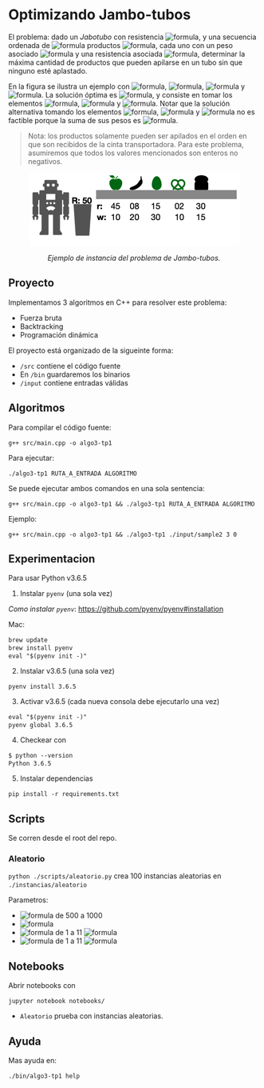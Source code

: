 # Optimizando Jambo-tubos

El problema: dado un _Jabotubo_ con resistencia ![formula](https://render.githubusercontent.com/render/math?math=R), y una secuencia ordenada de ![formula](https://render.githubusercontent.com/render/math?math=n)
productos ![formula](https://render.githubusercontent.com/render/math?math=S), cada uno con un peso asociado ![formula](https://render.githubusercontent.com/render/math?math=w_i) y una resistencia asociada ![formula](https://render.githubusercontent.com/render/math?math=r_i),
determinar la máxima cantidad de productos que pueden apilarse en un tubo sin que ninguno
esté aplastado.

En la figura se ilustra un ejemplo con ![formula](https://render.githubusercontent.com/render/math?math=R=50), ![formula](https://render.githubusercontent.com/render/math?math=n=5),
![formula](https://render.githubusercontent.com/render/math?math=w=[10,20,30,10,15]) y ![formula](https://render.githubusercontent.com/render/math?math=r=[45,8,15,2,30]). La solución óptima es ![formula](https://render.githubusercontent.com/render/math?math=3), y consiste
en tomar los elementos ![formula](https://render.githubusercontent.com/render/math?math=1), ![formula](https://render.githubusercontent.com/render/math?math=3) y ![formula](https://render.githubusercontent.com/render/math?math=4). Notar que la solución alternativa tomando los
elementos ![formula](https://render.githubusercontent.com/render/math?math=1), ![formula](https://render.githubusercontent.com/render/math?math=3) y ![formula](https://render.githubusercontent.com/render/math?math=5) no es factible porque la suma de sus pesos es ![formula](https://render.githubusercontent.com/render/math?math=55\textgreater%20R).

> Nota: los productos solamente pueden ser apilados en el orden en que son recibidos de la
> cinta transportadora. Para este problema, asumiremos que todos los valores mencionados
> son enteros no negativos.

<div style="text-align: center;">
  <img src="./assets/readme-1.png" />
  <p><i>Ejemplo de instancia del problema de Jambo-tubos.</i></p>
</div>

## Proyecto

Implementamos 3 algoritmos en C++ para resolver este problema:

- Fuerza bruta
- Backtracking
- Programación dinámica

El proyecto está organizado de la sigueinte forma:

- `/src` contiene el código fuente
- En `/bin` guardaremos los binarios
- `/input` contiene entradas válidas

## Algoritmos

Para compilar el código fuente:

```
g++ src/main.cpp -o algo3-tp1
```

Para ejecutar:

```
./algo3-tp1 RUTA_A_ENTRADA ALGORITMO
```

Se puede ejecutar ambos comandos en una sola sentencia:

```
g++ src/main.cpp -o algo3-tp1 && ./algo3-tp1 RUTA_A_ENTRADA ALGORITMO
```

Ejemplo:

```
g++ src/main.cpp -o algo3-tp1 && ./algo3-tp1 ./input/sample2 3 0
```

## Experimentacion

Para usar Python v3.6.5

1. Instalar `pyenv` (una sola vez)

  _Como instalar `pyenv`_: https://github.com/pyenv/pyenv#installation

  Mac:

  ```
  brew update
  brew install pyenv
  eval "$(pyenv init -)"
  ```

2. Instalar v3.6.5 (una sola vez)

  ```
  pyenv install 3.6.5
  ```

3. Activar v3.6.5 (cada nueva consola debe ejecutarlo una vez)

  ```
  eval "$(pyenv init -)"
  pyenv global 3.6.5
  ```

4. Checkear con

  ```
  $ python --version
  Python 3.6.5
  ```

5. Instalar dependencias

  ```
  pip install -r requirements.txt
  ```

## Scripts

Se corren desde el root del repo.

### Aleatorio

`python ./scripts/aleatorio.py` crea 100 instancias aleatorias en `./instancias/aleatorio`

Parametros:

- ![formula](https://render.githubusercontent.com/render/math?math=R) de 500 a 1000
- ![formula](https://render.githubusercontent.com/render/math?math=n=100)
- ![formula](https://render.githubusercontent.com/render/math?math=w_i) de 1 a 11 ![formula](https://render.githubusercontent.com/render/math?math=\forall%20i%20=%201%20\dots%20n)
- ![formula](https://render.githubusercontent.com/render/math?math=r_i) de 1 a 11 ![formula](https://render.githubusercontent.com/render/math?math=\forall%20i%20=%201%20\dots%20n)

## Notebooks

Abrir notebooks con

```
jupyter notebook notebooks/
```

- `Aleatorio` prueba con instancias aleatorias.

## Ayuda

Mas ayuda en:

```
./bin/algo3-tp1 help
```

